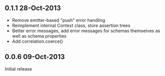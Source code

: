 
## 0.1.1  28-Oct-2013

  - Remove emitter-based "push" error handling
  - Reimplement internal Context class, store assertion trees
  - Better error messages, add error messages for schemas themselves as well 
    as schema properties
  - Add correlation.coerce()

## 0.0.6  09-Oct-2013

  Initial release

